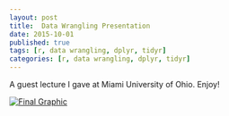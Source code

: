```yaml
---
layout: post
title:  Data Wrangling Presentation
date: 2015-10-01
published: true
tags: [r, data wrangling, dplyr, tidyr]
categories: [r, data wrangling, dplyr, tidyr]
---
```


A guest lecture I gave at Miami University of Ohio. Enjoy!

[![Final Graphic](http://bradleyboehmke.github.io/figure/source/data-wrangling-presentation/2015-12-28-data-wrangling-presentation/presentation.png)](http://rpubs.com/bradleyboehmke/data_processing)

<!--more-->
